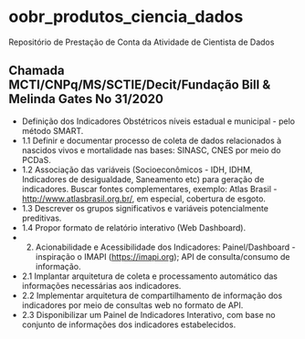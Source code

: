 # oobr_produtos_ciencia_dados

Repositório de Prestação de Conta da Atividade de Cientista de Dados
## Chamada MCTI/CNPq/MS/SCTIE/Decit/Fundação Bill & Melinda Gates No 31/2020


* Definição dos Indicadores Obstétricos níveis estadual e municipal - pelo método SMART.
* 1.1 Definir e documentar processo de coleta de dados relacionados à nascidos vivos e mortalidade nas
bases: SINASC, CNES por meio do PCDaS.
* 1.2 Associação das variáveis (Socioeconômicos - IDH, IDHM, Indicadores de desigualdade, Saneamento etc)
para geração de indicadores. Buscar fontes complementares, exemplo: Atlas Brasil -http://www.atlasbrasil.org.br/,
em especial, cobertura de esgoto.
* 1.3 Descrever os grupos significativos e variáveis potencialmente preditivas.
* 1.4 Propor formato de relatório interativo (Web Dashboard).
* 2. Acionabilidade e Acessibilidade dos Indicadores: Painel/Dashboard - inspiração o IMAPI (https://imapi.org);
API de consulta/consumo de informação.
* 2.1 Implantar arquitetura de coleta e processamento automático das informações necessárias aos indicadores.
* 2.2 Implementar arquitetura de compartilhamento de informação dos indicadores por meio de consultas web no
formato de API.
* 2.3 Disponibilizar um Painel de Indicadores Interativo, com base no conjunto de informações dos indicadores
estabelecidos.

